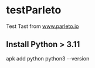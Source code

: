 # testParleto
Test Tast from www.parleto.io

## Install Python > 3.11

apk add python
python3 --version
